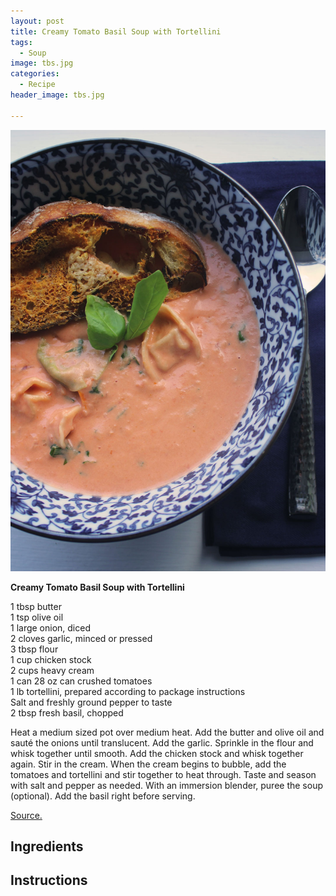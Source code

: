 ```yaml
---
layout: post
title: Creamy Tomato Basil Soup with Tortellini
tags:
  - Soup
image: tbs.jpg
categories:
  - Recipe
header_image: tbs.jpg

---
```


![Image of Creamy Tomato Basil Soup with Tortellini.](/upload/tbs.jpg)

**Creamy Tomato Basil Soup with Tortellini**  
  
1 tbsp butter  
1 tsp olive oil  
1 large onion, diced  
2 cloves garlic, minced or pressed  
3 tbsp flour  
1 cup chicken stock  
2 cups heavy cream  
1 can 28 oz can crushed tomatoes  
1 lb tortellini, prepared according to package instructions  
Salt and freshly ground pepper to taste  
2 tbsp fresh basil, chopped  
  
Heat a medium sized pot over medium heat. Add the butter and olive oil and sauté the onions until translucent. Add the garlic. Sprinkle in the flour and whisk together until smooth. Add the chicken stock and whisk together again. Stir in the cream. When the cream begins to bubble, add the tomatoes and tortellini and stir together to heat through. Taste and season with salt and pepper as needed. With an immersion blender, puree the soup (optional). Add the basil right before serving.  
  
[Source.](http://baconbuttercheesegarlic.blogspot.com/2013/10/tomatoes-tortellini.html)

## Ingredients



## Instructions







